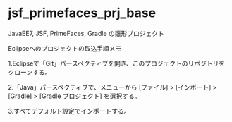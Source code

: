 # jsf_primefaces_prj_base
JavaEE7, JSF, PrimeFaces, Gradle の雛形プロジェクト

Eclipseへのプロジェクトの取込手順メモ

1.Eclipseで「Git」パースペクティブを開き、このプロジェクトのリポジトリをクローンする。

2.「Java」パースペクティブで、メニューから [ファイル] > [インポート] > [Gradle] > [Gradle プロジェクト] を選択する。

3.すべてデフォルト設定でインポートする。
